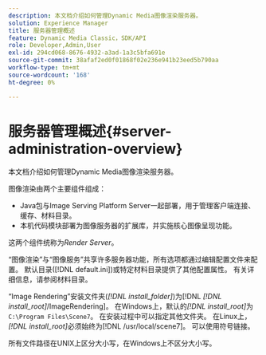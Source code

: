 ```yaml
---
description: 本文档介绍如何管理Dynamic Media图像渲染服务器。
solution: Experience Manager
title: 服务器管理概述
feature: Dynamic Media Classic，SDK/API
role: Developer,Admin,User
exl-id: 294cd068-8676-4932-a3ad-1a3c5bfa691e
source-git-commit: 38afaf2ed0f01868f02e236e941b23eed5b790aa
workflow-type: tm+mt
source-wordcount: '168'
ht-degree: 0%

---
```


# 服务器管理概述{#server-administration-overview}

本文档介绍如何管理Dynamic Media图像渲染服务器。

图像渲染由两个主要组件组成：

* Java包与Image Serving Platform Server一起部署，用于管理客户端连接、缓存、材料目录。
* 本机代码模块部署为图像服务器的扩展库，并实施核心图像呈现功能。

这两个组件统称为&#x200B;*Render Server*。

“图像渲染”与“图像服务”共享许多服务器功能，所有选项都通过编辑配置文件来配置。 默认目录([!DNL default.ini])或特定材料目录提供了其他配置属性。 有关详细信息，请参阅材料目录。

“Image Rendering”安装文件夹(*[!DNL install_folder]*)为[!DNL *[!DNL install_root]*/ImageRendering]。 在Windows上，默认的&#x200B;*[!DNL install_root]*&#x200B;为`C:\Program Files\Scene7`。 在安装过程中可以指定其他文件夹。 在Linux上，*[!DNL install_root]*&#x200B;必须始终为[!DNL /usr/local/scene7]。 可以使用符号链接。

所有文件路径在UNIX上区分大小写，在Windows上不区分大小写。
